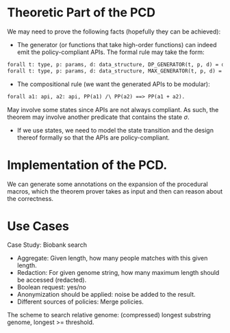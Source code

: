 # Theoretic Part of the PCD

We may need to prove the following facts (hopefully they can be achieved):

* The generator (or functions that take high-order functions) can indeed emit the policy-compliant APIs. The formal rule may take the form:

```txt
forall t: type, p: params, d: data_structure, DP_GENERATOR(t, p, d) = dp_api ==> PP(dp_api).
forall t: type, p: params, d: data_structure, MAX_GENERATOR(t, p, d) = max_api ==> PP(dp_api).
```

* The compositional rule (we want the generated APIs to be modular):

```txt
forall a1: api, a2: api, PP(a1) /\ PP(a2) ==> PP(a1 + a2).
```

May involve some states since APIs are not always compliant. As such, the theorem may involve another predicate that contains the state $\sigma$.

* If we use states, we need to model the state transition and the design thereof formally so that the APIs are policy-compliant.

# Implementation of the PCD.

We can generate some annotations on the expansion of the procedural macros, which the theorem prover takes as input and then can reason about the correctness.

# Use Cases

Case Study: Biobank search
* Aggregate: Given length, how many people matches with this given length.
* Redaction: For given genome string, how many maximum length should be accessed (redacted).
* Boolean request: yes/no
* Anonymization should be applied: noise be added to the result.
* Different sources of policies: Merge policies.

The scheme to search relative genome: (compressed) longest substring genome, longest >= threshold.
